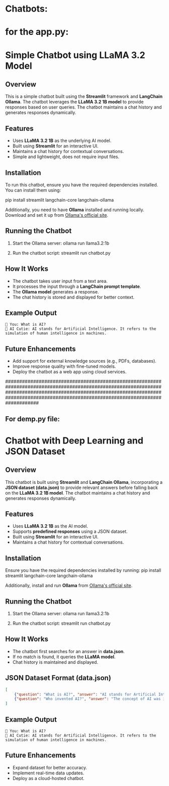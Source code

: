# Chatbots:

# for the app.py:

# Simple Chatbot using LLaMA 3.2 Model

## Overview
This is a simple chatbot built using the **Streamlit** framework and **LangChain Ollama**. The chatbot leverages the **LLaMA 3.2 1B model** to provide responses based on user queries. The chatbot maintains a chat history and generates responses dynamically.

## Features
- Uses **LLaMA 3.2 1B** as the underlying AI model.
- Built using **Streamlit** for an interactive UI.
- Maintains a chat history for contextual conversations.
- Simple and lightweight, does not require input files.

## Installation
To run this chatbot, ensure you have the required dependencies installed. You can install them using:

pip install streamlit langchain-core langchain-ollama

Additionally, you need to have **Ollama** installed and running locally. Download and set it up from [Ollama's official site](https://ollama.ai/).

## Running the Chatbot
1. Start the Ollama server:
   ollama run llama3.2:1b

2. Run the chatbot script:
   streamlit run chatbot.py

## How It Works
- The chatbot takes user input from a text area.
- It processes the input through a **LangChain prompt template**.
- The **Ollama model** generates a response.
- The chat history is stored and displayed for better context.

## Example Output
```
👤 You: What is AI?
🧠 AI Cutie: AI stands for Artificial Intelligence. It refers to the simulation of human intelligence in machines.
```

## Future Enhancements
- Add support for external knowledge sources (e.g., PDFs, databases).
- Improve response quality with fine-tuned models.
- Deploy the chatbot as a web app using cloud services.


############################################################################################################################################################################################################################################

## For demp.py file:

# Chatbot with Deep Learning and JSON Dataset

## Overview

This chatbot is built using **Streamlit** and **LangChain Ollama**, incorporating a **JSON dataset (data.json)** to provide relevant answers before falling back on the **LLaMA 3.2 1B model**. The chatbot maintains a chat history and generates responses dynamically.

## Features

- Uses **LLaMA 3.2 1B** as the AI model.
- Supports **predefined responses** using a JSON dataset.
- Built using **Streamlit** for an interactive UI.
- Maintains a chat history for contextual conversations.

## Installation

Ensure you have the required dependencies installed by running:
pip install streamlit langchain-core langchain-ollama

Additionally, install and run **Ollama** from [Ollama's official site](https://ollama.ai/).

## Running the Chatbot

1. Start the Ollama server:
   ollama run llama3.2:1b

2. Run the chatbot script:
   streamlit run chatbot.py
  

## How It Works

- The chatbot first searches for an answer in **data.json**.
- If no match is found, it queries the **LLaMA model**.
- Chat history is maintained and displayed.

## JSON Dataset Format (data.json)

```json
[
    {"question": "What is AI?", "answer": "AI stands for Artificial Intelligence..."},
    {"question": "Who invented AI?", "answer": "The concept of AI was introduced by..."}
]
```

## Example Output

```
👤 You: What is AI?
🧠 AI Cutie: AI stands for Artificial Intelligence. It refers to the simulation of human intelligence in machines.
```

## Future Enhancements

- Expand dataset for better accuracy.
- Implement real-time data updates.
- Deploy as a cloud-hosted chatbot.



